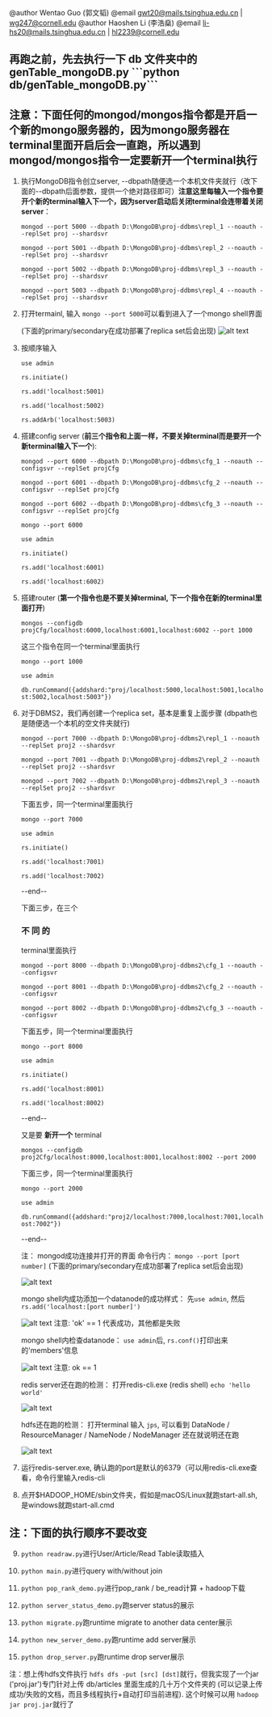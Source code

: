@author Wentao Guo (郭文韬) @email gwt20@mails.tsinghua.edu.cn | wg247@cornell.edu
@author Haoshen Li (李浩燊) @email li-hs20@mails.tsinghua.edu.cn | hl2239@cornell.edu

<h2>再跑之前，先去执行一下 db 文件夹中的 genTable_mongoDB.py ```python db/genTable_mongoDB.py```</h2>


<h2>注意：下面任何的mongod/mongos指令都是开启一个新的mongo服务器的，因为mongo服务器在terminal里面开启后会一直跑，所以遇到mongod/mongos指令一定要新开一个terminal执行</h2>


1. 执行MongoDB指令创立server, --dbpath随便选一个本机文件夹就行（改下面的--dbpath后面参数，提供一个绝对路径即可）**注意这里每输入一个指令要开个新的terminal输入下一个，因为server启动后关闭terminal会连带着关闭server**：


    ```mongod --port 5000 --dbpath D:\MongoDB\proj-ddbms\repl_1 --noauth --replSet proj --shardsvr```

    ```mongod --port 5001 --dbpath D:\MongoDB\proj-ddbms\repl_2 --noauth --replSet proj --shardsvr```

    ```mongod --port 5002 --dbpath D:\MongoDB\proj-ddbms\repl_3 --noauth --replSet proj --shardsvr```

    ```mongod --port 5003 --dbpath D:\MongoDB\proj-ddbms\repl_4 --noauth --replSet proj --shardsvr```


2. 打开termainl, 输入 ```mongo --port 5000```可以看到进入了一个mongo shell界面

    (下面的primary/secondary在成功部署了replica set后会出现)
![alt text](./mongo-succeed.png)

3. 按顺序输入
            
    ```use admin```

    ```rs.initiate()```

    ```rs.add('localhost:5001)```

    ```rs.add('localhost:5002)```

    ```rs.addArb('localhost:5003)```

4. 搭建config server (**前三个指令和上面一样，不要关掉terminal而是要开一个新terminal输入下一个**):

    ``` mongod --port 6000 --dbpath D:\MongoDB\proj-ddbms\cfg_1 --noauth --configsvr --replSet projCfg ```

    ``` mongod --port 6001 --dbpath D:\MongoDB\proj-ddbms\cfg_2 --noauth --configsvr --replSet projCfg ```

    ``` mongod --port 6002 --dbpath D:\MongoDB\proj-ddbms\cfg_3 --noauth --configsvr --replSet projCfg ```

    ```mongo --port 6000```

    ```use admin```

    ```rs.initiate()```

    ```rs.add('localhost:6001)```

    ```rs.add('localhost:6002)```


5. 搭建router (**第一个指令也是不要关掉terminal, 下一个指令在新的terminal里面打开**)
    
    ```mongos --configdb projCfg/localhost:6000,localhost:6001,localhost:6002 --port 1000```

    这三个指令在同一个terminal里面执行

    ```mongo --port 1000```

    ```use admin```

    ```db.runCommand({addshard:"proj/localhost:5000,localhost:5001,localhost:5002,localhost:5003"})```


6. 对于DBMS2，我们再创建一个replica set，基本是重复上面步骤 (dbpath也是随便选一个本机的空文件夹就行)

    ```mongod --port 7000 --dbpath D:\MongoDB\proj-ddbms2\repl_1 --noauth --replSet proj2 --shardsvr```

    ```mongod --port 7001 --dbpath D:\MongoDB\proj-ddbms2\repl_2 --noauth --replSet proj2 --shardsvr```

    ```mongod --port 7002 --dbpath D:\MongoDB\proj-ddbms2\repl_3 --noauth --replSet proj2 --shardsvr```
    
    
    下面五步，同一个terminal里面执行

    ```mongo --port 7000```
    
    ```use admin```
    
    ```rs.initiate()```
    
    ```rs.add('localhost:7001)```
    
    ```rs.add('localhost:7002)```

    --end--

    下面三步，在三个<h3>**不 同 的**</h3>terminal里面执行

    ```mongod --port 8000 --dbpath D:\MongoDB\proj-ddbms2\cfg_1 --noauth --configsvr```

    ```mongod --port 8001 --dbpath D:\MongoDB\proj-ddbms2\cfg_2 --noauth --configsvr```

    ```mongod --port 8002 --dbpath D:\MongoDB\proj-ddbms2\cfg_3 --noauth --configsvr```

    下面五步，同一个terminal里面执行

    ```mongo --port 8000```
    
    ```use admin```
    
    ```rs.initiate()```
    
    ```rs.add('localhost:8001)```
    
    ```rs.add('localhost:8002)```

    --end--

    又是要 **新开一个** terminal

    ```mongos --configdb proj2Cfg/localhost:8000,localhost:8001,localhost:8002 --port 2000```


    下面三步，同一个terminal里面执行

    ```mongo --port 2000```

    ```use admin```

    ```db.runCommand({addshard:"proj2/localhost:7000,localhost:7001,localhost:7002"})```
    
    --end--

    注：
    mongod成功连接并打开的界面 命令行内： ```mongo --port [port number]```
    (下面的primary/secondary在成功部署了replica set后会出现)
    
    ![alt text](./mongo-succeed.png)

    mongo shell内成功添加一个datanode的成功样式： 先```use admin```, 然后```rs.add('localhost:[port number]')```

    ![alt text](./mongo_repl.png)
    注意: 'ok' == 1 代表成功，其他都是失败

    mongo shell内检查datanode： ```use admin```后, ```rs.conf()```打印出来的'members'信息

    ![alt text](./conf.png)
    注意: ok == 1


    redis server还在跑的检测： 打开redis-cli.exe (redis shell) ```echo 'hello world'```
    
    ![alt text](./redis_running.png)


    hdfs还在跑的检测： 打开terminal 输入 ```jps```, 可以看到 DataNode / ResourceManager / NameNode / NodeManager 还在就说明还在跑

    ![alt text](./hdfs_run.png)

 7. 运行redis-server.exe, 确认跑的port是默认的6379（可以用redis-cli.exe查看，命令行里输入redis-cli

 8. 点开$HADOOP_HOME/sbin文件夹，假如是macOS/Linux就跑start-all.sh, 是windows就跑start-all.cmd

 <h2>注：下面的执行顺序不要改变</h2>

 9. ```python readraw.py```进行User/Article/Read Table读取插入

 10. ```python main.py```进行query with/without join

 11. ```python pop_rank_demo.py```进行pop_rank / be_read计算 + hadoop下载

 12. ```python server_status_demo.py```跑server status的展示

 13. ```python migrate.py```跑runtime migrate to another data center展示

 14. ```python new_server_demo.py```跑runtime add server展示

 15. ```python drop_server.py```跑runtime drop server展示


  注：想上传hdfs文件执行  ```hdfs dfs -put [src] [dst]```就行，但我实现了一个jar ('proj.jar')专门针对上传 db/articles 里面生成的几十万个文件夹的 (可以记录上传成功/失败的文档，而且多线程执行+自动打印当前进程). 这个时候可以用 ```hadoop jar proj.jar```就行了

